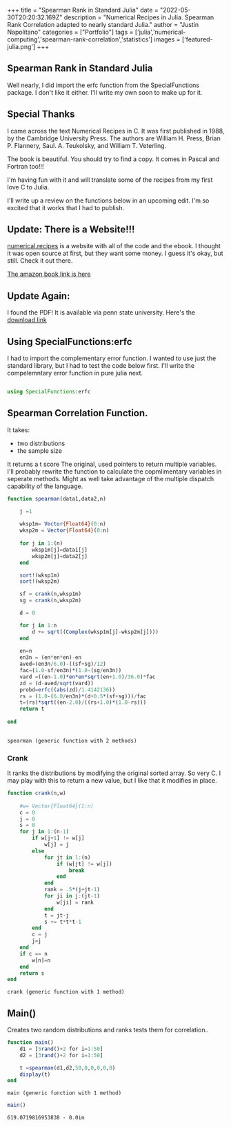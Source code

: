 +++
title =  "Spearman Rank in Standard Julia"
date = "2022-05-30T20:20:32.169Z"
description = "Numerical Recipes in Julia.  Spearman Rank Correlation adapted to nearly standard Julia."
author = "Justin Napolitano"
categories = ["Portfolio"]
tags = ['julia','numerical-computing','spearman-rank-correlation','statistics']
images = ['featured-julia.png']
+++

## Spearman Rank in Standard Julia

Well nearly, I did import the erfc function from the SpecialFunctions package.  I don't like it either.  I'll write my own soon to make up for it. 


## Special Thanks

I came across the text Numerical Recipes in C.  It was first published in 1988, by the Cambridge University Press.  The authors are William H. Press, Brian P. Flannery, Saul. A. Teukolsky, and William T. Veterling.  

The book is beautiful.  You should try to find a copy.  It comes in Pascal and Fortran too!!! 

I'm having fun with it and will translate some of the recipes from my first love C to Julia.  


I'll write up a review on the functions below in an upcoming edit.  I'm so excited that it works that I had to publish.  

## Update: There is a Website!!!

[numerical.recipes](http://numerical.recipes/) is a website with all of the code and the ebook.  I thought it was open source at first, but they want some money.  I guess it's okay, but still.  Check it out there.  

[The amazon book link is here](https://www.amazon.com/Numerical-Recipes-Scientific-Computing-Second/dp/0521431085#:~:text=The%20product%20of%20a%20unique,to%20actual%20practical%20computer%20routines)


## Update Again:

I found the PDF!  It is available via penn state university. Here's the [download link](https://citeseerx.ist.psu.edu/viewdoc/download?doi=10.1.1.129.5354&rep=rep1&type=pdf)


## Using SpecialFunctions:erfc

I had to import the complementary error function.  I wanted to use just the standard library, but I had to test the code below first.  I'll write the compelemntary error function in pure julia next.


```julia

using SpecialFunctions:erfc
```

## Spearman Correlation Function.

It takes:
* two distributions
* the sample size

It returns a t score  The original, used pointers to return multiple variables.  I'll probably rewrite the function to calculate the copmlimentary variables in seperate methods.  Might as well take advantage of the multiple dispatch capability of the language.  





```julia
function spearman(data1,data2,n)

    j =1 
    
    wksp1m= Vector{Float64}(0:n)
    wksp2m = Vector{Float64}(0:n)
    
    for j in 1:(n)
        wksp1m[j]=data1[j]
        wksp2m[j]=data2[j]
    end

    sort!(wksp1m)
    sort!(wksp2m)

    sf = crank(n,wksp1m)
    sg = crank(n,wksp2m)

    d = 0 

    for j in 1:n
        d += sqrt((Complex(wksp1m[j]-wksp2m[j])))
    end
    
    en=n
    en3n = (en*en*en)-en
    aved=(en3n/6.0)-((sf+sg)/12)
    fac=(1.0-sf/en3n)*(1.0-(sg/en3n))
    vard =((en-1.0)*en*en*sqrt(en+1.0)/36.0)*fac
    zd = (d-aved/sqrt(vard))
    probd=erfc((abs(zd)/1.4142136))
    rs = (1.0-(6.0/en3n)*(d+0.5*(sf+sg)))/fac
    t=(rs)*sqrt((en-2.0)/((rs+1.0)*(1.0-rs)))
    return t
    
end
    
```




    spearman (generic function with 2 methods)



### Crank

It ranks the distributions by modifying the original sorted array.  So very C.  I may play with this to return a new value, but I like that it modifies in place.  


```julia
function crank(n,w)
    
    #w= Vector{Float64}(1:n)
    c = 0
    j = 0
    s = 0
    for j in 1:(n-1)
        if w[j+1] != w[j]
            w[j] = j
        else
            for jt in 1:(n)
                if (w[jt] != w[j])
                    break
                end
            end
            rank = .5*(j+jt-1)
            for ji in j:(jt-1)
                w[ji] = rank
            end
            t = jt-j
            s += t*t*t-1
        end
        c = j
        j=j
    end
    if c == n 
        w[n]=n
    end
    return s
end
```




    crank (generic function with 1 method)



## Main()

Creates two random distributions and ranks tests them for correlation.. 


```julia
function main()
    d1 = [5rand()+2 for i=1:50]
    d2 = [3rand()+2 for i=1:50]

    t =spearman(d1,d2,50,0,0,0,0,0)
    display(t)
end
```




    main (generic function with 1 method)




```julia
main()
```


    619.0719816953838 - 0.0im

